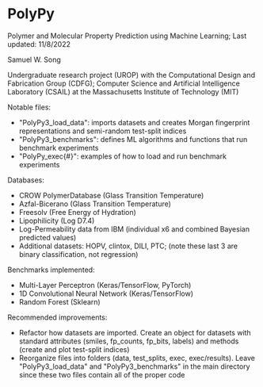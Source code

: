 # PolyPy
Polymer and Molecular Property Prediction using Machine Learning;
Last updated: 11/8/2022

Samuel W. Song

Undergraduate research project (UROP) with the Computational Design and Fabrication Group (CDFG);
Computer Science and Artificial Intelligence Laboratory (CSAIL) at the Massachusetts Institute of Technology (MIT) 

Notable files:
- "PolyPy3_load_data": imports datasets and creates Morgan fingerprint representations and semi-random test-split indices
- "PolyPy3_benchmarks": defines ML algorithms and functions that run benchmark experiments
- "PolyPy_exec{#}": examples of how to load and run benchmark experiments

Databases:
- CROW PolymerDatabase (Glass Transition Temperature)
- Azfal-Bicerano (Glass Transition Temperature)
- Freesolv (Free Energy of Hydration)
- Lipophilicity (Log D7.4)
- Log-Permeability data from IBM (individual x6 and combined Bayesian predicted values)
- Additional datasets: HOPV, clintox, DILI, PTC; (note these last 3 are binary classification, not regression) 

Benchmarks implemented:
- Multi-Layer Perceptron (Keras/TensorFlow, PyTorch)
- 1D Convolutional Neural Network (Keras/TensorFlow)
- Random Forest (Sklearn)

Recommended improvements:
- Refactor how datasets are imported. Create an object for datasets with standard attributes (smiles, fp_counts, fp_bits, labels) and methods (create and plot test-split indices)
- Reorganize files into folders (data, test_splits, exec, exec/results). Leave "PolyPy3_load_data" and "PolyPy3_benchmarks" in the main directory since these two files contain all of the proper code
